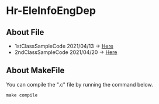 # Hr-EleInfoEngDep

## About File

* 1stClassSampleCode 2021/04/13 -> [Here](https://github.com/Shinji-Kubo/Hr-EleInfoEngDep/tree/main/1stClassSampleCode)
* 2ndClassSampleCode 2021/04/20 -> [Here](https://github.com/Shinji-Kubo/Hr-EleInfoEngDep/tree/main/2ndClassSampleCode)

## About MakeFile

You can compile the ".c" file by running the command below.
```
make compile
```
